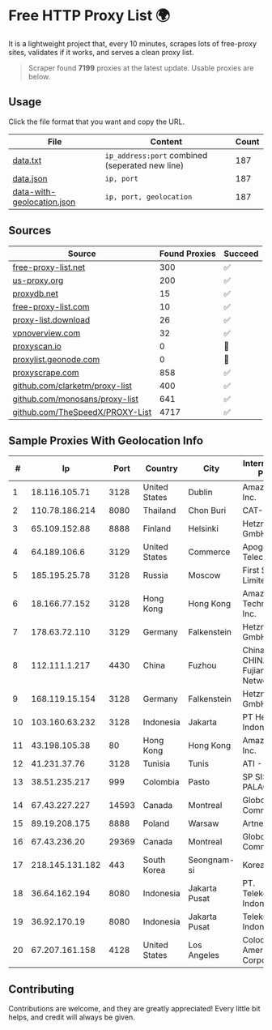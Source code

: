 
# Free HTTP Proxy List 🌍

It is a lightweight project that, every 10 minutes, scrapes lots of free-proxy sites, validates if it works, and serves a clean proxy list.


> Scraper found **7199** proxies at the latest update. Usable proxies are below.

## Usage

Click the file format that you want and copy the URL.


|File|Content|Count|
|----|-------|-----|
|[data.txt](https://raw.githubusercontent.com/themiralay/Proxy-List-World/master/data.txt)|`ip_address:port` combined (seperated new line)|187|
|[data.json](https://raw.githubusercontent.com/themiralay/Proxy-List-World/master/data.json)|`ip, port`|187|
|[data-with-geolocation.json](https://raw.githubusercontent.com/themiralay/Proxy-List-World/master/data-with-geolocation.json)|`ip, port, geolocation`|187|

## Sources

|Source|Found Proxies|Succeed|
|------|-------------|-------|
|[free-proxy-list.net](https://free-proxy-list.net)|300|✅|
|[us-proxy.org](https://www.us-proxy.org)|200|✅|
|[proxydb.net](http://proxydb.net)|15|✅|
|[free-proxy-list.com](https://free-proxy-list.com/?page=&port=&type%5B%5D=http&type%5B%5D=https&up_time=0&search=Search)|10|✅|
|[proxy-list.download](https://www.proxy-list.download/HTTP)|26|✅|
|[vpnoverview.com](https://vpnoverview.com/privacy/anonymous-browsing/free-proxy-servers)|32|✅|
|[proxyscan.io](https://www.proxyscan.io)|0|🚫|
|[proxylist.geonode.com](https://proxylist.geonode.com/api/proxy-list?limit=300&page=1&sort_by=lastChecked&sort_type=desc&protocols=http,https)|0|🚫|
|[proxyscrape.com](https://api.proxyscrape.com/v2/?request=displayproxies&protocol=http&timeout=10000&country=all&ssl=all&anonymity=all)|858|✅|
|[github.com/clarketm/proxy-list](https://raw.githubusercontent.com/clarketm/proxy-list/master/proxy-list-raw.txt)|400|✅|
|[github.com/monosans/proxy-list](https://raw.githubusercontent.com/monosans/proxy-list/main/proxies/http.txt)|641|✅|
|[github.com/TheSpeedX/PROXY-List](https://raw.githubusercontent.com/TheSpeedX/PROXY-List/master/http.txt)|4717|✅|


## Sample Proxies With Geolocation Info

|#|Ip|Port|Country|City|Internet Service Provider|
|-|--|----|-------|----|-------------------------|
|1|18.116.105.71|3128|United States|Dublin|Amazon.com, Inc.|
|2|110.78.186.214|8080|Thailand|Chon Buri|CAT-BB|
|3|65.109.152.88|8888|Finland|Helsinki|Hetzner Online GmbH|
|4|64.189.106.6|3129|United States|Commerce|Apogee Telecom Inc.|
|5|185.195.25.78|3128|Russia|Moscow|First Server Limited|
|6|18.166.77.152|3128|Hong Kong|Hong Kong|Amazon Technologies Inc.|
|7|178.63.72.110|3129|Germany|Falkenstein|Hetzner Online GmbH|
|8|112.111.1.217|4430|China|Fuzhou|China Unicom CHINA169 Fujian Province Network|
|9|168.119.15.154|3128|Germany|Falkenstein|Hetzner Online GmbH|
|10|103.160.63.232|3128|Indonesia|Jakarta|PT Herza Digital Indonesia|
|11|43.198.105.38|80|Hong Kong|Hong Kong|Amazon.com, Inc.|
|12|41.231.37.76|3128|Tunisia|Tunis|ATI - ISP|
|13|38.51.235.217|999|Colombia|Pasto|SP SISTEMAS PALACIOS LTDA|
|14|67.43.227.227|14593|Canada|Montreal|GloboTech Communications|
|15|89.19.208.175|8888|Poland|Warsaw|Artnet Sp. z o.o.|
|16|67.43.236.20|29369|Canada|Montreal|GloboTech Communications|
|17|218.145.131.182|443|South Korea|Seongnam-si|Korea Telecom|
|18|36.64.162.194|8080|Indonesia|Jakarta Pusat|PT. Telekomunikasi Indonesia|
|19|36.92.170.19|8080|Indonesia|Jakarta Pusat|Telekomunikasi Indonesia|
|20|67.207.161.158|4128|United States|Los Angeles|Colocation America Corporation|



## Contributing

Contributions are welcome, and they are greatly appreciated! Every
little bit helps, and credit will always be given.

